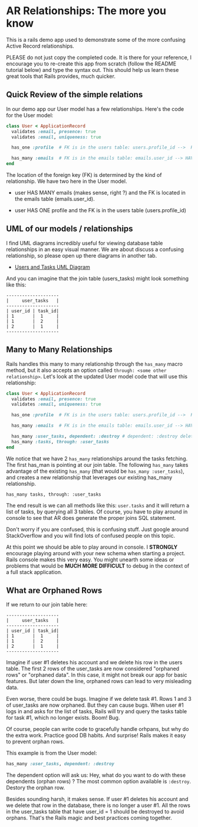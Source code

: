 # AR Relationships: The more you know

This is a rails demo app used to demonstrate some of the more confusing Active Record relationships.

PLEASE do not just copy the completed code.   It is there for your reference, I encourage you to re-create
this app from scratch (follow the README tutorial below) and type the syntax out.  This should help us learn
these great tools that Rails provides, much quicker.

## Quick Review of the simple relations
In our demo app our User model has a few relationships.  Here's the code for the User model:

```ruby
class User < ApplicationRecord
  validates :email, presence: true
  validates :email, uniqueness: true

  has_one :profile  # FK is in the users table: users.profile_id -->  HAS ONE

  has_many :emails  # FK is in the emails table: emails.user_id --> HAVE MANY
end
```

The location of the foreign key (FK) is determined by the kind of relationship.  We have two here in the User model.

- user HAS MANY emails (makes sense, right ?) and the FK is located in the emails table (emails.user_id).

- user HAS ONE profile and the FK is in the users table (users.profile_id)

## UML of our models / relationships
I find UML diagrams incredibly useful for viewing database table relationships in an easy visual manner.  We are about discuss a confusing relationship, so please open up there diagrams in another tab.

- [Users and Tasks UML Diagram](https://drive.google.com/file/d/1AT7H5BNciXAvq71cqLbCaQSbnKCp-N9Y/view?usp=sharing)

And you can imagine that the join table (users_tasks) might look something like this:

```
--------------------
|     user_tasks   |
--------------------
| user_id | task_id|   
| 1       |  1     |
| 1       |  2     |
| 2       |  1     |
--------------------
```


## Many to Many Relationships

Rails handles this many to many relationship through the `has_many` macro method, but it also accepts an option called `through: <some other relationship>`.  Let's look at the updated User model code that will use this relationship:


```ruby
class User < ApplicationRecord
  validates :email, presence: true
  validates :email, uniqueness: true

  has_one :profile  # FK is in the users table: users.profile_id -->  HAS ONE

  has_many :emails  # FK is in the emails table: emails.user_id --> HAVE MANY

  has_many :user_tasks, dependent: :destroy # dependent: :destroy deletes orphaned rows
  has_many :tasks, through: :user_tasks
end
```

We notice that we have 2 `has_many` relationships around the tasks fetching.  The first has_man is pointing at our join table. The following `has_many` takes advantage of the existing `has_many` (that would be `has_many :user_tasks`), and creates a new relationship that leverages our existing has_many relationship.

`has_many tasks, through: :user_tasks`

The end result is we can all methods like this: `user.tasks` and it will return a list of tasks, by querying all 3 tables.  Of course, you have to play around in console to see that AR does generate the proper joins SQL statement.

Don't worry if you are confused, this is confusing stuff.  Just google around StackOverflow and you will find lots of confused people on this topic.

At this point we should be able to play around in console.  I __STRONGLY__ encourage playing around with your new schema when starting a project.  Rails console makes this very easy.  You  might unearth some ideas or problems that would be __MUCH MORE DIFFICULT__ to debug in the context of a full stack application.

## What are Orphaned Rows

If we return to our join table here:

```
--------------------
|     user_tasks   |
--------------------
| user_id | task_id|   
| 1       |  1     |
| 1       |  2     |
| 2       |  1     |
--------------------
```

Imagine if user #1 deletes his account and we delete his row in the users table.  The first 2 rows of the user_tasks are now considered "orphaned rows" or "orphaned data".  In this case, it might not break our app for basic features.  But later down the line, orphaned rows can lead to very misleading data.

Even worse, there could be bugs.  Imagine if we delete task #1. Rows 1 and 3 of user_tasks are now orphaned.  But they can cause bugs.  When user #1 logs in and asks for the list of tasks, Rails will try and query the tasks table for task #1, which no longer exists.  Boom!  Bug.

Of course, people can write code to gracefully handle orhpans, but why do the extra work.  Practice good DB habits.  And surprise!  Rails makes it easy to prevent orphan rows.

This example is from the User model:

```ruby
has_many :user_tasks, dependent: :destroy
```
The dependent option will ask us:  Hey, what do you want to do with these dependents (orphan rows) ?  The most common option available is `:destroy`.  Destory the orphan row.

Besides sounding harsh, it makes sense.  If user #1 deletes his account and we delete that row in the database, there is no longer a user #1.  All the rows in the user_tasks table that have user_id = 1 should be destroyed to avoid orphans.  That's the Rails magic and best practices coming together.
